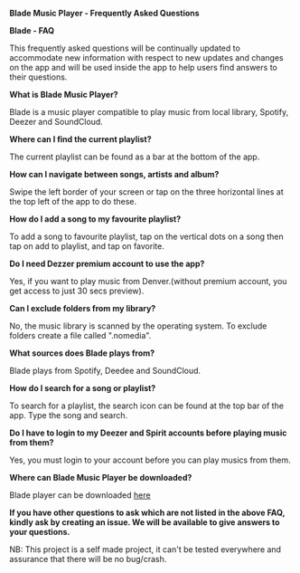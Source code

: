 **Blade Music Player - Frequently Asked Questions**

**Blade - FAQ**

This frequently asked questions will be continually updated to accommodate new information with respect to new updates and changes on the app and will be used inside the app to help users find answers to their questions. 

**What is Blade Music Player?**

Blade is a music player compatible to play music from local library, Spotify, Deezer and SoundCloud.


**Where can I find the current playlist?**

The current playlist can be found as a bar at the bottom of the app.


**How can I navigate between songs, artists and album?**

Swipe the left border of your screen or tap on the three horizontal lines at the top left of the app to do these.


**How do I add a song to my favourite playlist?**

To add a song to favourite playlist, tap on the vertical dots on a song then tap on add to playlist, and tap on favorite.


**Do I need Dezzer premium account to use the app?**

Yes, if you want to play music from Denver.(without premium account, you get access to just 30 secs preview).


**Can I exclude folders from my library?**

No, the music library is scanned by the operating system. To exclude folders create a file called ".nomedia".


**What sources does Blade plays from?**

Blade plays from Spotify, Deedee and SoundCloud. 


**How do I search for a song or playlist?**

To search for a playlist, the search icon can be found at the top bar of the app. Type the song and search.


**Do I have to login to my Deezer and Spirit accounts before playing music from them?**

Yes, you must login to your account before you can play musics from them. 


**Where can Blade Music Player be downloaded?**

Blade player can be downloaded [here](http://valou3433.fr/blade)


**If you have other questions to ask which are not listed in the above FAQ, kindly ask by creating an issue. We will be available to give answers to your questions.**

NB: This project is a self made project, it can't be tested everywhere and assurance that there will be no bug/crash.
